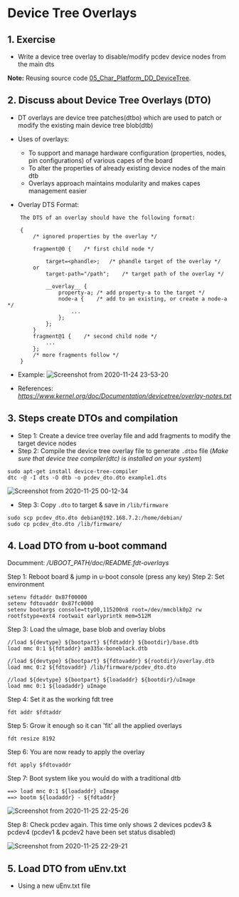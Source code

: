 <h1> Device Tree Overlays </h1>

## 1. Exercise
- Write a device tree overlay to disable/modify pcdev device nodes from the main dts

**Note:** Reusing source code [05_Char_Platform_DD_DeviceTree](https://github.com/PranabNandy/BeagleBone-Black-Platform-Bring-Up/tree/main/5.Linux-Device-Driver/2.2.Char_Platform_DD_DeviceTree).

## 2. Discuss about Device Tree Overlays (DTO)
- DT overlays are device tree patches(dtbo) which are used to patch or modify the existing main device tree blob(dtb)
- Uses of overlays:
    + To support and manage hardware configuration (properties, nodes, pin configurations) of various capes of the board
    + To alter the properties of already existing device nodes of the main dtb
    + Overlays approach maintains modularity and makes capes management easier

- Overlay DTS Format:
```
    The DTS of an overlay should have the following format:

    {
        /* ignored properties by the overlay */

        fragment@0 {	/* first child node */

            target=<phandle>;	/* phandle target of the overlay */
        or
            target-path="/path";	/* target path of the overlay */

            __overlay__ {
                property-a;	/* add property-a to the target */
                node-a {	/* add to an existing, or create a node-a */
                    ...
                };
            };
        }
        fragment@1 {	/* second child node */
            ...
        };
        /* more fragments follow */
    }
```
- Example:
![Screenshot from 2020-11-24 23-53-20](https://user-images.githubusercontent.com/32474027/100110499-59c2ea00-2eb0-11eb-848b-b5fa2020fe39.png)

- References: *https://www.kernel.org/doc/Documentation/devicetree/overlay-notes.txt*

## 3. Steps create DTOs and compilation
- Step 1: Create a device tree overlay file and add fragments to modify the target device nodes
- Step 2: Compile the device tree overlay file to generate `.dtbo` file (*Make sure that device tree compiler(dtc) is installed on your system*)
```shell
sudo apt-get install device-tree-compiler
dtc -@ -I dts -O dtb -o pcdev_dto.dto example1.dts
```
![Screenshot from 2020-11-25 00-12-34](https://user-images.githubusercontent.com/32474027/100112792-fd14fe80-2eb2-11eb-9155-0757842d670c.png)

- Step 3: Copy `.dto` to target & save in `/lib/firmware`
```
sudo scp pcdev_dto.dto debian@192.168.7.2:/home/debian/
sudo cp pcdev_dto.dto /lib/firmware/
```

## 4. Load DTO from u-boot command
Documment: */UBOOT_PATH/doc/README.fdt-overlays*

Step 1: Reboot board & jump in u-boot console (press any key)
Step 2: Set environment 
```shell
setenv fdtaddr 0x87f00000
setenv fdtovaddr 0x87fc0000
setenv bootargs console=ttyO0,115200n8 root=/dev/mmcblk0p2 rw rootfstype=ext4 rootwait earlyprintk mem=512M
```

Step 3: Load the uImage, base blob and overlay blobs
```shell
//load ${devtype} ${bootpart} ${fdtaddr} ${bootdir}/base.dtb
load mmc 0:1 ${fdtaddr} am335x-boneblack.dtb

//load ${devtype} ${bootpart} ${fdtovaddr} ${rootdir}/overlay.dtb
load mmc 0:2 ${fdtovaddr} /lib/firmware/pcdev_dto.dto

//load ${devtype} ${bootpart} ${loadaddr} ${bootdir}/uImage
load mmc 0:1 ${loadaddr} uImage
```

Step 4: Set it as the working fdt tree
```shell
fdt addr $fdtaddr
```

Step 5: Grow it enough so it can 'fit' all the applied overlays
```shell
fdt resize 8192
```

Step 6: You are now ready to apply the overlay
```shell
fdt apply $fdtovaddr
```

Step 7: Boot system like you would do with a traditional dtb
```shell
==> load mnc 0:1 ${loadaddr} uImage
==> bootm ${loadaddr} - ${fdtaddr}
```
![Screenshot from 2020-11-25 22-25-26](https://user-images.githubusercontent.com/32474027/100233980-c8b24880-2f6d-11eb-8829-f9fc34340e62.png)

Step 8: Check pcdev again. This time only shows 2 devices pcdev3 & pcdev4 (pcdev1 & pcdev2 have been set status disabled)

![Screenshot from 2020-11-25 22-29-21](https://user-images.githubusercontent.com/32474027/100234298-39596500-2f6e-11eb-9c48-d93907021e2e.png)

## 5. Load DTO from uEnv.txt
- Using a new uEnv.txt file
